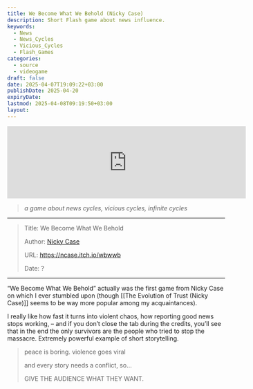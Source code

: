 ```yaml
---
title: We Become What We Behold (Nicky Case)
description: Short Flash game about news influence.
keywords:
  - News
  - News_Cycles
  - Vicious_Cycles
  - Flash_Games
categories:
  - source
  - videogame
draft: false
date: 2025-04-07T19:09:22+03:00
publishDate: 2025-04-20
expiryDate: 
lastmod: 2025-04-08T09:19:50+03:00
layout:
---
```

<iframe src="https://itch.io/embed/92115" width="552" height="167" frameborder="0"><a href="https://ncase.itch.io/wbwwb">We Become What We Behold by Nicky Case!</a></iframe>

> _a game about news cycles, vicious cycles, infinite cycles_

---

> Title: We Become What We Behold
> 
> Author: [Nicky Case](https://ncase.me/)
> 
> URL: https://ncase.itch.io/wbwwb
> 
> Date: ?

---

“We Become What We Behold” actually was the first game from Nicky Case on which I ever stumbled upon (though [[The Evolution of Trust (Nicky Case)]] seems to be way more popular among my acquaintances).

I really like how fast it turns into violent chaos, how reporting good news stops working, – and if you don’t close the tab during the credits, you’ll see that in the end the only survivors are the people who tried to stop the massacre. Extremely powerful example of short storytelling.

> peace is boring. violence goes viral
> 
> and every story needs a conflict, so…
> 
> GIVE THE AUDIENCE WHAT THEY WANT.
